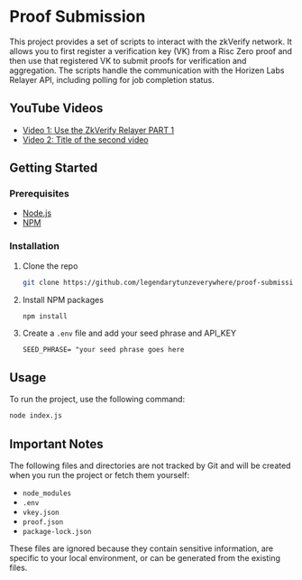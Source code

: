 # Proof Submission

This project provides a set of scripts to interact with the zkVerify network. It allows you to first register a verification key (VK) from a Risc Zero proof and then use that registered VK to submit proofs for verification and aggregation. The scripts handle the communication with the Horizen Labs Relayer API, including polling for job completion status.

## YouTube Videos

* [Video 1: Use the ZkVerify Relayer PART 1](https://youtu.be/zPEAQMxh5Gw)
* [Video 2: Title of the second video](https://www.youtube.com/watch?v=your_video_id_2)

## Getting Started

### Prerequisites

* [Node.js](https://nodejs.org/en/download)
* [NPM](https://docs.npmjs.com/downloading-and-installing-node-js-and-npm)

### Installation

1. Clone the repo
   ```sh
   git clone https://github.com/legendarytunzeverywhere/proof-submission.git
   ```
2. Install NPM packages
   ```sh
   npm install
   ```
3. Create a `.env` file and add your seed phrase and API_KEY
   ```
   SEED_PHRASE= "your seed phrase goes here
   ```

## Usage

To run the project, use the following command:

```sh
node index.js
```

## Important Notes

The following files and directories are not tracked by Git and will be created when you run the project or fetch them yourself:

* `node_modules`
* `.env`
* `vkey.json`
* `proof.json`
* `package-lock.json`

These files are ignored because they contain sensitive information, are specific to your local environment, or can be generated from the existing files.
